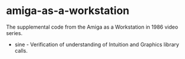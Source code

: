# amiga-as-a-workstation
The supplemental code from the Amiga as a Workstation in 1986 video series. 

* sine - Verification of understanding of Intuition and Graphics library calls.
